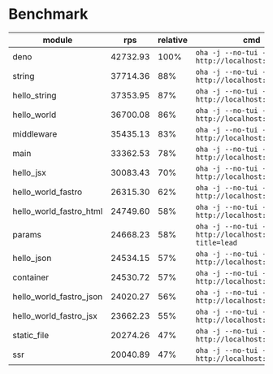# Benchmark
| module                  | rps      | relative | cmd                                                           |
| ----------------------- | -------- | -------- | ------------------------------------------------------------- |
| deno                    | 42732.93 | 100%     | `oha -j --no-tui -z 1m http://localhost:9000`                 |
| string                  | 37714.36 | 88%      | `oha -j --no-tui -z 1m http://localhost:9000`                 |
| hello_string            | 37353.95 | 87%      | `oha -j --no-tui -z 1m http://localhost:9000`                 |
| hello_world             | 36700.08 | 86%      | `oha -j --no-tui -z 1m http://localhost:9000`                 |
| middleware              | 35435.13 | 83%      | `oha -j --no-tui -z 1m http://localhost:9000`                 |
| main                    | 33362.53 | 78%      | `oha -j --no-tui -z 1m http://localhost:9000`                 |
| hello_jsx               | 30083.43 | 70%      | `oha -j --no-tui -z 1m http://localhost:9000`                 |
| hello_world_fastro      | 26315.30 | 62%      | `oha -j --no-tui -z 1m http://localhost:9000`                 |
| hello_world_fastro_html | 24749.60 | 58%      | `oha -j --no-tui -z 1m http://localhost:9000`                 |
| params                  | 24668.23 | 58%      | `oha -j --no-tui -z 1m http://localhost:9000/agus?title=lead` |
| hello_json              | 24534.15 | 57%      | `oha -j --no-tui -z 1m http://localhost:9000`                 |
| container               | 24530.72 | 57%      | `oha -j --no-tui -z 1m http://localhost:9000`                 |
| hello_world_fastro_json | 24020.27 | 56%      | `oha -j --no-tui -z 1m http://localhost:9000`                 |
| hello_world_fastro_jsx  | 23662.23 | 55%      | `oha -j --no-tui -z 1m http://localhost:9000`                 |
| static_file             | 20274.26 | 47%      | `oha -j --no-tui -z 1m http://localhost:9000`                 |
| ssr                     | 20040.89 | 47%      | `oha -j --no-tui -z 1m http://localhost:9000`                 |